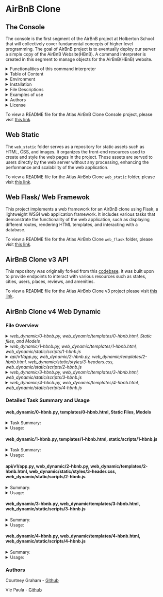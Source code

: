 # AirBnB Clone 

## The Console
The console is the first segment of the AirBnB project at Holberton School that will collectively cover fundamental concepts of higher level programming. The goal of AirBnB project is to eventually deploy our server a simple copy of the AirBnB Website(HBnB). A command interpreter is created in this segment to manage objects for the AirBnB(HBnB) website.

<details>
<summary>Functionalities of this command interpreter</summary>
<ul>
  <li>Create a new object (ex: a new User or a new Place)</li>
  <li>Retrieve an object from a file, a database etc...</li>
  <li>Do operations on objects (count, compute stats, etc...)</li>
  <li>Update attributes of an object</li>
  <li>Destroy an object</li>
</ul>
</details>
    
<details>
<summary>Table of Content</summary>
<ul>
  <li><a href="#environment">Environment</a></li>
  <li><a href="#installation">Installation</a></li>
  <li><a href="#file-descriptions">File Descriptions</a></li>
  <li><a href="#usage">Usage</a></li>
  <li><a href="#examples-of-use">Examples of use</a></li>
  <li><a href="#bugs">Bugs</a></li>
  <li><a href="#authors">Authors</a></li>
  <li><a href="#license">License</a></li>
</ul>
</details>

<details>
<summary> Environment</summary>
<ul>
  <li>This project is interpreted/tested on Ubuntu 14.04 LTS using python3 (version 3.4.3) </li>
</ul>
</details>

<details>
<summary>Installation</summary>
<ul>
  <li>Clone this repository: `git clone "https://github.com/alexaorrico/AirBnB_clone.git"`</li>
  <li>Access AirBnb directory: `cd AirBnB_clone`</li>
  <li>Run hbnb(interactively): `./console` and enter command</li>
  <li>Run hbnb(non-interactively): `echo "<command>" | ./console.py`</li>
</ul>
</details>

<details>
<summary>File Descriptions</summary>
<ul>
  <li>[console.py](console.py) - the console contains the entry point of the command interpreter.</li>
  <li>List of commands this console current supports:</li>
  <li>`EOF` - exits console</li>
  <li>`quit` - exits console</li>
  <li>`<emptyline>` - overwrites default emptyline method and does nothing</li>
  <li>`create` - Creates a new instance of`BaseModel`, saves it (to the JSON file) and prints the id</li>
  <li>`destroy` - Deletes an instance based on the class name and id (save the change into the JSON file).</li>
  <li>`show` - Prints the string representation of an instance based on the class name and id.</li>
  <li>`all` - Prints all string representation of all instances based or not on the class name.</li>
  <li>`update` - Updates an instance based on the class name and id by adding or updating attribute (save the change into the JSON file).</li>
</ul>

#### `models/` directory contains classes used for this project:
<ul>
  <li>[base_model.py](/models/base_model.py) - The BaseModel class from which future classes will be derived</li>
  <li>`def __init__(self, *args, **kwargs)` - Initialization of the base model</li>
  <li>`def __str__(self)` - String representation of the BaseModel class</li>
  <li>`def save(self)` - Updates the attribute `updated_at` with the current datetime</li>
  <li>`def to_dict(self)` - returns a dictionary containing all keys/values of the instance</li>
</ul>

Classes inherited from Base Model:
<ul>
  <li>[amenity.py](/models/amenity.py)</li>
  <li>[city.py](/models/city.py)</li>
  <li>[place.py](/models/place.py)</li>
  <li>[review.py](/models/review.py)</li>
  <li>[state.py](/models/state.py)</li>
  <li>[user.py](/models/user.py)</li>
</ul>

#### `/models/engine` directory contains File Storage class that handles JASON serialization and deserialization :
<ul>
  <li>[file_storage.py](/models/engine/file_storage.py) - serializes instances to a JSON file & deserializes back to instances</li>
  <li>`def all(self)` - returns the dictionary __objects</li>
  <li>`def new(self, obj)` - sets in __objects the obj with key <obj class name>.id</li>
  <li>`def save(self)` - serializes __objects to the JSON file (path: __file_path)</li>
  <li>` def reload(self)` - deserializes the JSON file to __objects</li>
</ul>

#### `/tests` directory contains all unit test cases for this project:
<ul>
  <li>[/test_models/test_base_model.py](/tests/test_models/test_base_model.py) - Contains the TestBaseModel and TestBaseModelDocs classes</li>
  <li>TestBaseModelDocs class:</li>
  <li>`def setUpClass(cls)`- Set up for the doc tests</li>
  <li>`def test_pep8_conformance_base_model(self)` - Test that models/base_model.py conforms to PEP8</li>
  <li>`def test_pep8_conformance_test_base_model(self)` - Test that tests/test_models/test_base_model.py conforms to PEP8</li>
  <li>`def test_bm_module_docstring(self)` - Test for the base_model.py module docstring</li>
  <li>`def test_bm_class_docstring(self)` - Test for the BaseModel class docstring</li>
  <li>`def test_bm_func_docstrings(self)` - Test for the presence of docstrings in BaseModel methods</li>

TestBaseModel class:
<ul>
  <li>`def test_is_base_model(self)` - Test that the instantiation of a BaseModel works</li>
  <li>`def test_created_at_instantiation(self)` - Test created_at is a pub. instance attribute of type datetime</li>
  <li>`def test_updated_at_instantiation(self)` - Test updated_at is a pub. instance attribute of type datetime</li>
  <li>`def test_diff_datetime_objs(self)` - Test that two BaseModel instances have different datetime objects</li>
</ul>

[/test_models/test_amenity.py](/tests/test_models/test_amenity.py) - Contains the TestAmenityDocs class:
<ul>
  <li>`def setUpClass(cls)` - Set up for the doc tests</li>
  <li>`def test_pep8_conformance_amenity(self)` - Test that models/amenity.py conforms to PEP8</li>
  <li>`def test_pep8_conformance_test_amenity(self)` - Test that tests/test_models/test_amenity.py conforms to PEP8</li>
  <li>`def test_amenity_module_docstring(self)` - Test for the amenity.py module docstring</li>
  <li>`def test_amenity_class_docstring(self)` - Test for the Amenity class docstring</li>
</ul>

[/test_models/test_city.py](/tests/test_models/test_city.py) - Contains the TestCityDocs class:
<ul>
  <li>`def setUpClass(cls)` - Set up for the doc tests</li>
  <li>`def test_pep8_conformance_city(self)` - Test that models/city.py conforms to PEP8</li>
  <li>`def test_pep8_conformance_test_city(self)` - Test that tests/test_models/test_city.py conforms to PEP8</li>
  <li>`def test_city_module_docstring(self)` - Test for the city.py module docstring</li>
  <li>`def test_city_class_docstring(self)` - Test for the City class docstring</li>
</ul>

[/test_models/test_file_storage.py](/tests/test_models/test_file_storage.py) - Contains the TestFileStorageDocs class:
<ul>
  <li>`def setUpClass(cls)` - Set up for the doc tests</li>
  <li>`def test_pep8_conformance_file_storage(self)` - Test that models/file_storage.py conforms to PEP8</li>
  <li>`def test_pep8_conformance_test_file_storage(self)` - Test that tests/test_models/test_file_storage.py conforms to PEP8</li>
  <li>`def test_file_storage_module_docstring(self)` - Test for the file_storage.py module docstring</li>
  <li>`def test_file_storage_class_docstring(self)` - Test for the FileStorage class docstring</li>
</ul>

[/test_models/test_place.py](/tests/test_models/test_place.py) - Contains the TestPlaceDoc class:
<ul>
  <li>`def setUpClass(cls)` - Set up for the doc tests</li>
  <li>`def test_pep8_conformance_place(self)` - Test that models/place.py conforms to PEP8.</li>
  <li>`def test_pep8_conformance_test_place(self)` - Test that tests/test_models/test_place.py conforms to PEP8.</li>
  <li>`def test_place_module_docstring(self)` - Test for the place.py module docstring</li>
  <li>`def test_place_class_docstring(self)` - Test for the Place class docstring</li>
</ul>

[/test_models/test_review.py](/tests/test_models/test_review.py) - Contains the TestReviewDocs class:
<ul>
  <li>`def setUpClass(cls)` - Set up for the doc tests</li>
  <li>`def test_pep8_conformance_review(self)` - Test that models/review.py conforms to PEP8</li>
  <li>`def test_pep8_conformance_test_review(self)` - Test that tests/test_models/test_review.py conforms to PEP8</li>
  <li>`def test_review_module_docstring(self)` - Test for the review.py module docstring</li>
  <li>`def test_review_class_docstring(self)` - Test for the Review class docstring</li>
</ul>

[/test_models/state.py](/tests/test_models/test_state.py) - Contains the TestStateDocs class:
<ul>
  <li>`def setUpClass(cls)` - Set up for the doc tests</li>
  <li>`def test_pep8_conformance_state(self)` - Test that models/state.py conforms to PEP8</li>
  <li>`def test_pep8_conformance_test_state(self)` - Test that tests/test_models/test_state.py conforms to PEP8</li>
  <li>`def test_state_module_docstring(self)` - Test for the state.py module docstring</li>
  <li>`def test_state_class_docstring(self)` - Test for the State class docstring</li>
</ul>

[/test_models/user.py](/tests/test_models/test_user.py) - Contains the TestUserDocs class:
<ul>
  <li>`def setUpClass(cls)` - Set up for the doc tests</li>
  <li>`def test_pep8_conformance_user(self)` - Test that models/user.py conforms to PEP8</li>
  <li>`def test_pep8_conformance_test_user(self)` - Test that tests/test_models/test_user.py conforms to PEP8</li>
  <li>`def test_user_module_docstring(self)` - Test for the user.py module docstring</li>
  <li>`def test_user_class_docstring(self)` - Test for the User class docstring</li>
</ul>


</details>

<details>
<summary>Examples of use</summary>

```
vagrantAirBnB_clone$./console.py
(hbnb) help

Documented commands (type help <topic>):
========================================
EOF  all  create  destroy  help  quit  show  update

(hbnb) all MyModel
** class doesn't exist **
(hbnb) create BaseModel
7da56403-cc45-4f1c-ad32-bfafeb2bb050
(hbnb) all BaseModel
[[BaseModel] (7da56403-cc45-4f1c-ad32-bfafeb2bb050) {'updated_at': datetime.datetime(2017, 9, 28, 9, 50, 46, 772167), 'id': '7da56403-cc45-4f1c-ad32-bfafeb2bb050', 'created_at': datetime.datetime(2017, 9, 28, 9, 50, 46, 772123)}]
(hbnb) show BaseModel 7da56403-cc45-4f1c-ad32-bfafeb2bb050
[BaseModel] (7da56403-cc45-4f1c-ad32-bfafeb2bb050) {'updated_at': datetime.datetime(2017, 9, 28, 9, 50, 46, 772167), 'id': '7da56403-cc45-4f1c-ad32-bfafeb2bb050', 'created_at': datetime.datetime(2017, 9, 28, 9, 50, 46, 772123)}
(hbnb) destroy BaseModel 7da56403-cc45-4f1c-ad32-bfafeb2bb050
(hbnb) show BaseModel 7da56403-cc45-4f1c-ad32-bfafeb2bb050
** no instance found **
(hbnb) quit
```
</details>

<details>
<summary> Authors</summary>
  <ul>
Alexa Orrico - [Github](https://github.com/alexaorrico) / [Twitter](https://twitter.com/alexa_orrico)  
Jennifer Huang - [Github](https://github.com/jhuang10123) / [Twitter](https://twitter.com/earthtojhuang)  
Jhoan Zamora - [Github](https://github.com/jzamora5) / [Twitter](https://twitter.com/JhoanZamora10)  
<David Ovalle - [Github](https://github.com/Nukemenonai) / [Twitter](https://twitter.com/disartDave)

Second part of Airbnb: Joann Vuong
</ul>  </details>
<details>
  <summary>License</summary>
Public Domain. No copy write protection. 
</details>


To view a README file for the Atlas AirBnB Clone Console project, please visit [this link](https://github.com/ThatsVie/atlas-AirBnB_clone/blob/main/README.md).



## Web Static

The `web_static` folder serves as a repository for static assets such as HTML, CSS, and images. It organizes the front-end resources used to create and style the web pages in the project. These assets are served to users directly by the web server without any processing, enhancing the performance and scalability of the web application.

To view a README file for the Atlas AirBnb Clone `web_static` folder, please visit [this link](https://github.com/ThatsVie/atlas-AirBnB_clone/blob/main/web_static/README.md).


## Web Flask/ Web Framewok

This project implements a web framework for an AirBnB clone using Flask, a lightweight WSGI web application framework. It includes various tasks that demonstrate the functionality of the web application, such as displaying different routes, rendering HTML templates, and interacting with a database.

To view a README file for the Atlas AirBnb Clone `web_flask` folder, please visit [this link](https://github.com/ThatsVie/atlas-AirBnB_clone_v2/blob/master/web_flask/README.md).


## AirBnB Clone v3 API

This repository was originally forked from this [codebase](https://github.com/alexaorrico/AirBnB_clone_v2). It was built upon to provide endpoints to interact with various resources such as states, cities, users, places, reviews, and amenities.

To view a README file for the Atlas AirBnb Clone v3 project please visit [this link](https://github.com/ThatsVie/atlas-AirBnB_clone_v3/blob/master/README.md).

## AirBnb Clone v4 Web Dynamic

### File Overview
<details>
<summary><i>web_dynamic/0-hbnb.py, web_dynamic/templates/0-hbnb.html, Static files, and Models </i></summary>
<ul>
  <li><sub>
    web_dynamic/0-hbnb.py is the main script that starts the Flask web application and defines the route to render the HTML template.</sub></li>

<li><sub>web_dynamic/templates/0-hbnb.html is the HTML template that provides the structure and content of the web page.</sub></li>

<li><sub>Static files (CSS stylesheets, image assets) are used to style the web page.</sub></li>

<li><sub>Models define the data structure and relationships used to retrieve data from the database.</sub></li>
</ul>
</details>

<details>
<summary><i>web_dynamic/1-hbnb.py, web_dynamic/templates/1-hbnb.html, web_dynamic/static/scripts/1-hbnb.js  </i></summary>
<ul>
  <li><sub>

web_dynamic/1-hbnb.py is the Flask backend responsible for rendering the web page and providing data to populate it.</sub></li>

<li><sub>web_dynamic/templates/1-hbnb.html is the HTML template that defines the structure and content of the web page. It imports JQuery and the JavaScript file 1-hbnb.js to add dynamic functionality.</sub></li>

<li><sub>web_dynamic/static/scripts/1-hbnb.js is the JavaScript file that adds dynamic behavior to the web page, such as handling checkbox changes and updating the displayed amenities.</sub></li>

<li><sub>Together, these files work to create a dynamic web page where users can interact with checkboxes to filter amenities, while the backend provides the necessary data.</sub></li>

</ul></details>

<details>
<summary><i>api/v1/app.py, web_dynamic/2-hbnb.py, web_dynamic/templates/2-hbnb.html, web_dynamic/static/styles/3-headers.css, web_dynamic/static/scripts/2-hbnb.js </i></summary>
<ul>
  <li><sub>
    
api/v1/app.py serves as the backend of the application, providing an API endpoint for accessing data related to the AirBnB service.</sub></li>

<li><sub>web_dynamic/2-hbnb.py is the frontend of the application, serving HTML templates and handling user requests.</sub></li>

<li><sub>web_dynamic/templates/2-hbnb.html defines the structure of the webpage and includes dynamic content placeholders.</sub></li>

<li><sub>web_dynamic/static/styles/3-header.css styles the header section of the webpage, including the newly added API status indicator.</sub></li>

<li><sub>web_dynamic/static/scripts/2-hbnb.js adds interactivity to the webpage, updating the list of selected amenities and checking the status of the API dynamically.</sub></li>

<li><sub>Together, these files create a cohesive web application that allows users to interact with AirBnB data through a user-friendly interface while also providing real-time feedback on the status of the API.</sub></li>
  
</ul></details>

<details>
<summary><i>web_dynamic/3-hbnb.py, web_dynamic/templates/3-hbnb.html, web_dynamic/static/scripts/3-hbnb.js </i></summary>
<ul>
  <li><sub>

web_dynamic/3-hbnb.py sets up a Flask web application with a route that renders the 3-hbnb.html template. </sub></li>

<li><sub>web_dynamic/templates/3-hbnb.html is the HTML template that defines the structure of the webpage and imports necessary CSS and JavaScript files. </sub></li>

<li><sub>web_dynamic/static/scripts/3-hbnb.js is the JavaScript file that adds interactivity to the webpage, such as updating lists based on checkbox changes and retrieving and displaying places data dynamically.</sub></li>

<li><sub>Together, these files create a dynamic web application where users can interact with data retrieved from the backend.</sub></li>

</ul></details>

<details>
<summary><i>web_dynamic/4-hbnb.py, web_dynamic/templates/4-hbnb.html, web_dynamic/static/scripts/4-hbnb.js </i></summary>
<ul>
  <li><sub>
  
4-hbnb.py Initializes a Flask web application with a route /4-hbnb that renders 4-hbnb.html. Retrieves data from the database and passes it to the template.</sub></li>

<li><sub>4-hbnb.html is the HTML template for the web page. iIt ncludes CSS and JavaScript files, sets up the layout, and dynamically populates content based on data passed from the backend.</sub></li>

<li><sub>4-hbnb.js is the client-side JavaScript for the page. It handles checkbox changes, sends requests to check API status and retrieve places data, and dynamically updates the page based on user interactions.</sub></li>

</ul></details>


### Detailed Task Summary and Usage

#### web_dynamic/0-hbnb.py, templates/0-hbnb.html, Static Files, Models
<details>
<summary>
Task Summary: </summary>
<ol>
  <li> First, the project begins with creating a Flask web application based on existing files and making modifications to integrate asset caching.</li>
  <li> Then, we copied the following files from the web_flask directory to the web_dynamic directory
    <ul>
      <li>
        <p><code>static</code> directory</p>
      </li>
      <li>
        <p><code>templates/100-hbnb.html</code></p>
      </li>
      <li>
        <p><code>__init__.py</code></p>
      </li>
      <li>
        <p><code>100-hbnb.py</code></p>
      </li>
    </ul>
  <li>Renamed files: <code>100-hbnb.py</code> => <code>0-hbnb.py</code> and <code>100-hbnb.html</code> => <code>0-hbnb.html.</code>
  <li>Modified <code>0-hbnb.py</code> to replace the existing route to /0-hbnb/. The new route serves 0-hbnb.html.</li>
  <li>Added <code>cache_id</code> variable to the <code>render_template</code> function in 0-hbnb.py. Value of this variable is a UUID generated using uuid.uuid4()</li>
  <li>Finally, implemented variable <code>cache_id</code> into 0-hbnb.html as a query string to each <link> tag URL.</li>
</ol>

### Files

0-hbnb.py:

- main Python script, starts the Flask web application.
- imports necessary modules from the Flask framework and the application's models.
- defines route <code>/0-hbnb</code> which renders 0-hbnb.html template.
- Inside route function, retrieves data from the database (states, amenities, places) using storage module.
- generates a UUID (cache_id) for asset caching and passes it to the template.
- starts the Flask application to run on 0.0.0.0:5000.

0-hbnb.html:

- the HTML template rendered by the Flask route defined in 0-hbnb.py.
- contains structure and layout of the web page, including headers, filters, places listing, and footer.
- includes links to CSS stylesheets with query strings appended for asset caching using the <code> cache_id </code> variable.

Static Files (`styles` directory, icon.png):
- These files contain CSS stylesheets and image assets used to style and enhance the appearance of the web page.
    - CSS stylesheets define the visual presentation of elements like headers, filters, places, etc.
    - <code>icon.png</code> file is used as the favicon for the web page.

Models (State, City, Amenity, Place):
- Python modules defining the data models used in the application.
  - modules contain classes representing database tables (e.g., State, City) and their relationships.
- models are used by <code>0-hbnb.py</code> to retrieve data from the database.
</ul> </details>

<details>
<summary>Usage:</summary>
<ul>
  

**Input this command in your terminal**

```bash
HBNB_MYSQL_USER=hbnb_dev HBNB_MYSQL_PWD=hbnb_dev_pwd HBNB_MYSQL_HOST=localhost HBNB_MYSQL_DB=hbnb_dev_db HBNB_TYPE_STORAGE=db python3 -m web_dynamic.0-hbnb
```

This command is executing 0-hbnb.py. It sets several environment variables related to MySQL database connection parameters before running the script. 

HBNB_MYSQL_USER=hbnb_dev: This sets the MySQL database username to hbnb_dev.

HBNB_MYSQL_PWD=hbnb_dev_pwd: This sets the MySQL database password to hbnb_dev_pwd.

HBNB_MYSQL_HOST=localhost: This sets the MySQL database host to localhost.

HBNB_MYSQL_DB=hbnb_dev_db: This sets the name of the MySQL database to hbnb_dev_db.

HBNB_TYPE_STORAGE=db: This sets the storage type to db, indicating that the application is configured to use a database for storage.

After setting these environment variables, the command runs the Python script 0-hbnb.py as a module using Python 3 (python3 -m). This means that Python will treat the web_dynamic directory as a package and execute the 0-hbnb.py script within that package.

![image](https://github.com/grahacr/atlas-AirBnB_clone_v4/assets/143755961/b8a475ca-be6b-4403-87de-e426a6c665ae)

Environment variables for MySQL database connection are set.

The Python script 0-hbnb is executed as a module using Python 3.

Flask starts serving the application on port 5000.

Requests are made to the server:

A request to /0-hbnb/ returns a 200 response.

Requests for static CSS files and images return 200 responses.

Some image requests return 304 responses, indicating no modification since the last request.



**In another window if your terminal input this command:**

```bash
curl -s -XGET http://0.0.0.0:5000/0-hbnb/ | head -6
```

This command is using curl to make a GET request to a web server running locally on the address http://0.0.0.0:5000/0-hbnb/. 

curl: This is a command-line tool for transferring data using various network protocols. It is commonly used to make HTTP requests.

-s: This option instructs curl to operate in silent mode, where it suppresses the progress meter and other output. It makes curl run silently, without showing any progress or error messages.

-XGET: This option specifies the HTTP method to be used in the request. In this case, it explicitly specifies that a GET request should be made. However, curl automatically uses GET requests if no method is specified, so this part is redundant but explicitly specifies the HTTP method.

http://0.0.0.0:5000/0-hbnb/: This is the URL to which the GET request is made. It specifies the address 0.0.0.0 on port 5000, with the path /0-hbnb/. This would typically be the address of a web server running locally on the machine.

|: This is a pipe operator that redirects the output of the command on the left side to the input of the command on the right side.

head -6: This is a command that prints the first 6 lines of the input it receives. It's typically used to show only the beginning of a file or the output of a command when combined with the pipe operator |.

![image](https://github.com/grahacr/atlas-AirBnB_clone_v4/assets/143755961/21a9966f-ce05-4b3f-9ec4-ec2257fb71e1)


**In your browser:**

```bash
http://localhost:5000/0-hbnb/
```
![httplocalhost50000-hbnb](https://github.com/grahacr/atlas-AirBnB_clone_v4/assets/143755961/ebc0ce94-db22-4da9-a190-00e4438e717a)

</ul>  </details>


#### web_dynamic/1-hbnb.py, templates/1-hbnb.html, static/scripts/1-hbnb.js
<details>
<summary>
Task Summary: </summary>

The next task involved enhancing functionality of the Flask web application by making the filters section dynamic. This involved updating the Flask route, creating a new HTML template with dynamic filtering functionality using checkboxes, and writing JavaScript code to handle the checkbox changes and update the displayed amenities accordingly. The steps are outlined below:

<ol>
  <li>replaced the existing route <code>/0-hbnb</code> with <code>/1-hbnb</code> in the Python script file <code>1-hbnb.py</code>.</li>
  <li>created new HTML template named <code>1-hbnb.html</code> based on the existing <code>0-hbnb.html </code>template and updated it in the following ways:
    <ul>
      <li>Imported JQuery and the JavaScript file static/scripts/1-hbnb.js in the <code>head</code> tag of <code>1-hbnb.html</code>.</li>
      <li>Appended <code>cache_id</code> variable as a query string to the <code>script</code> tag.</li>
      <li>Added a checkbox input <code>input[type="checkbox"]</code> to each amenity <code>li</code> tag.</li>
      <li>Positioned the checkbox 10px to the left of "Amenity".
      <li>Added two attributes to the checkbox input:
        <ul>
          <li><code>data-id=":amenity.id"</code>: stores Amenity ID, allowing retrieval from the DOM.</li>
          <li><code>data-name=":amenity.name"</code>: stores Amenity name, allowing retrieval from the DOM.</li>
        </ul>
      </li>
    </ul>
  <li>wrote static/scripts/1-hbnb.js:
    <ul>
      <li>script only executes when the DOM is fully loaded.</li>
      <li>JQuery is used for DOM manipulation.</li>
      <li>Listens for changes on each input checkbox tag:
        <ul>
          <li>if checkbox = checked: Amenity ID stored in a variable</li>
          <li>if checkbox = unchecked: Amenity ID removed from the variable.</li>
        </ul>
      </li>
    <li>updated <code>h4</code> tag inside the "Amenities" div with the list of checked Amenities.</li>
</ol>

### Files

1-hbnb.py:
- Python script, starts Flask web application.
- imports necessary modules and defines routes.
- The route /1-hbnb renders the 1-hbnb.html template.
- Inside the route function <code>hbnb()</code>, the storage module is used to fetch database data on states, amenities, and places.
- <code>uuid.uuid4()</code>is used to generate a unique <code>cache_id</code>, preventing asset caching.
- Renders the 1-hbnb.html template using the retrieved data and cache_id.

1-hbnb.html:
- HTML template, defines the structure of the web page.
- imports necessary CSS stylesheets with cache IDs to prevent caching.
- import JQuery and the JavaScript file 1-hbnb.js to add dynamic functionality.
- template contains sections for filters, amenities, places, and a footer.
- dynamically generates lists of states, amenities, and places fetched from the Flask route.
- Checkboxes for amenities are added dynamically using data attributes (data-id and data-name) for each amenity.

1-hbnb.js:
- JavaScript file, adds dynamic functionality to the web page using JQuery.
- listens for changes on each input checkbox tag <code>amenities</code>.
- When a checkbox is checked or unchecked, the checkedAmenities array is updated accordingly.
- Generates comma-separated string of checked amenity names and updates the text of the <code>h4</code> tag inside the div with class amenities.
</details>

<details>
<summary> Usage: </summary>
<ul>
  
**Input this command in your terminal:**

```bash
HBNB_MYSQL_USER=hbnb_dev HBNB_MYSQL_PWD=hbnb_dev_pwd HBNB_MYSQL_HOST=localhost HBNB_MYSQL_DB=hbnb_dev_db HBNB_TYPE_STORAGE=db python3 -m web_dynamic.1-hbnb
```

**In your browser:**

```bash
http://localhost:5000/1-hbnb/
```
![clicking on amenities httplocalhost50001-hbnb](https://github.com/grahacr/atlas-AirBnB_clone_v4/assets/143755961/3f910ec8-ada4-4129-81df-0cd2f4575954)

![checking boxes](https://github.com/grahacr/atlas-AirBnB_clone_v4/assets/143755961/210232b5-9e1f-4f56-9d64-5ddfda9cb7ca)

</ul>  </details>

#### api/v1/app.py, web_dynamic/2-hbnb.py, web_dynamic/templates/2-hbnb.html, web_dynamic/static/styles/3-header.css, web_dynamic/static/scripts/2-hbnb.js

<details>
<summary> Summary: </summary>
<ul>
  
Next we ensured that the HBNB web application and API were updated to handle status checks and served the correct template with necessary JavaScript functionality.

We updated the API Entry Point:

In the api/v1/app.py file, we replaced CORS(app, origins="0.0.0.0") with CORS(app, resources={r"/api/v1/*": {"origins": "*"}}).

This change allows requests from any origin to access the API, specifically targeting routes under /api/v1/.


In the 2-hbnb.py file (based on 1-hbnb.py), we changed the route from /1-hbnb to /2-hbnb.

This ensures that the web application serves the new template 2-hbnb.html under the updated route.


We created a new HTML template 2-hbnb.html based on the existing 1-hbnb.html.

Imported the JavaScript file 2-hbnb.js in the `head` tag instead of 1-hbnb.js.

Added a new `div` element in the header tag with specific attributes:

ID is api_status.

Aligned to the right.

Circular shape with a diameter of 40px.

Vertically centered.

Positioned 30px from the right border.

Background color is #cccccc.

We also added a CSS class named available for this new element in web_dynamic/static/styles/3-header.css. This class has a background color of #ff545f.

We created a new JavaScript file named 2-hbnb.js based on 1-hbnb.js.

This script makes an HTTP request to http://localhost:5001/api/v1/status/ to check the status of the HBNB API.

If the status is "OK", it adds the class available to the `div` element with ID api_status.

If the status is not "OK", it removes the class available from the `div` element with ID api_status.

**Note:**

Using http://localhost:5001/api/v1/status/ explicitly specifies the loopback address, ensuring a connection to the local machine. This is universally supported and commonly used in development environments.

However, http://0.0.0.0:5001/api/v1/status/ (as the task requires) specifies the wildcard address, which means "any available interface." Some systems or configurations may not allow connections to this address, leading to potential issues with connectivity, especially in development environments.

This project was developed on VSCode with Liver Server.

api/v1/app.py:

This file is the main entry point for the Flask application that serves the HBNB API.

It imports necessary modules and initializes Flask, CORS, and Swagger.

The teardown_appcontext function closes the SQLAlchemy session when the application context is popped.

An error handler is defined for 404 errors, returning a JSON response.

It starts the Flask application, configuring the host and port based on environment variables.

The purpose of this file is to configure the Flask application, define routes, and handle errors for the API.


web_dynamic/2-hbnb.py:

This file is a Flask web application script.

It imports necessary modules and initializes Flask.

The teardown_appcontext function closes the SQLAlchemy session when the application context is popped.

It defines a route /2-hbnb that renders a template 2-hbnb.html.

The purpose of this file is to define a route for the web application and render a specific HTML template.


web_dynamic/templates/2-hbnb.html:

This HTML file represents the template for the web application.

It imports necessary CSS and JavaScript files and sets up the structure of the webpage.

The template includes placeholders for states, amenities, and places data to be rendered dynamically.

It also includes a <div> element with ID api_status in the header section.

The purpose of this file is to define the layout and structure of the web page, including dynamic content.


web_dynamic/static/styles/3-header.css:

This CSS file contains styling rules for the header section of the web page.

It defines styles for the header, logo, and the newly added api_status div.

The .available class is defined to set a specific background color for the api_status div when the API status is "OK".

The purpose of this file is to define the visual appearance of elements in the header section of the webpage.


web_dynamic/static/scripts/2-hbnb.js:

This JavaScript file contains client-side scripting logic for the web page.

It listens for changes on input checkboxes for amenities and updates the list of selected amenities dynamically.

It also makes an AJAX request to the API to check the status and updates the visual indicator (api_status) based on the response.

The purpose of this file is to add interactivity to the webpage and handle API status checks dynamically.

These files collectively define and implement the functionality of the HBNB web application and API, ensuring proper rendering of dynamic content and handling of API status checks.

</ul>  </details>

<details>
<summary> Usage: </summary>
<ul>

**Input this command in your terminal:**
```bash
HBNB_MYSQL_USER=hbnb_dev HBNB_MYSQL_PWD=hbnb_dev_pwd HBNB_MYSQL_HOST=localhost HBNB_MYSQL_DB=hbnb_dev_db HBNB_TYPE_STORAGE=db HBNB_API_PORT=5001 python3 -m api.v1.app
```

This command is configuring environment variables related to a MySQL database and the API, and then starting the Flask application defined in the api.v1.app module.

HBNB_MYSQL_USER=hbnb_dev: Sets the MySQL username to hbnb_dev.

HBNB_MYSQL_PWD=hbnb_dev_pwd: Sets the MySQL password to hbnb_dev_pwd.

HBNB_MYSQL_HOST=localhost: Sets the MySQL host to localhost.

HBNB_MYSQL_DB=hbnb_dev_db: Sets the MySQL database name to hbnb_dev_db.

HBNB_TYPE_STORAGE=db: Sets the storage type to use a database.

HBNB_API_PORT=5001: Sets the port for the API to 5001.

python3 -m api.v1.app: Runs the Python module api.v1.app using Python 3.


**Input this command in your terminal:**
```bash
HBNB_MYSQL_USER=hbnb_dev HBNB_MYSQL_PWD=hbnb_dev_pwd HBNB_MYSQL_HOST=localhost HBNB_MYSQL_DB=hbnb_dev_db HBNB_TYPE_STORAGE=db python3 -m web_dynamic.2-hbnb
```
HBNB_MYSQL_USER=hbnb_dev: Sets the MySQL database username to hbnb_dev.

HBNB_MYSQL_PWD=hbnb_dev_pwd: Sets the MySQL database password to hbnb_dev_pwd.

HBNB_MYSQL_HOST=localhost: Sets the MySQL database host to localhost.

HBNB_MYSQL_DB=hbnb_dev_db: Sets the MySQL database name to hbnb_dev_db.

HBNB_TYPE_STORAGE=db: Sets the type of storage to use to db, which likely indicates that the application will use a MySQL database for storage.

python3 -m web_dynamic.2-hbnb: Executes the Python script 2-hbnb.py located in the web_dynamic package/module using Python 3 as the interpreter. This script starts a Flask web application that serves the dynamic content for your application.

![image](https://github.com/grahacr/atlas-AirBnB_clone_v4/assets/143755961/1560564b-47fc-476e-9108-90cb7a672486)


The server is started, and it's listening on all available IP addresses (0.0.0.0) and ports (5001). It's also listening specifically on 127.0.0.1:5001 and 172.25.115.237:5001, indicating that the server is accessible locally and from another IP address.

The last line indicates that a GET request to /api/v1/status/ was made and received a response with status code 200, indicating success.

![image](https://github.com/grahacr/atlas-AirBnB_clone_v4/assets/143755961/95e9eb7c-d6a8-435b-9c59-46f2104e7948)


This output indicates that a Flask application is being served using a development server. 

The server is started, and it's listening on all available IP addresses (0.0.0.0) and ports (5000). It's also listening specifically on 127.0.0.1:5000 and 172.25.115.237:5000, indicating that the server is accessible locally and from another IP address.

The subsequent lines show GET requests being made to various static resources (CSS, JavaScript, and images), all of which are being served successfully with a status code of 200 or 304. The 304 status code indicates that the requested resource has not been modified since the last request, and it can be retrieved from the browser cache.

**In your browser**
```bash
http://localhost:5000/2-hbnb
```
**This is before the API is connected. Note the gray circle in the top right**

![httplocalhost50002-hbnb](https://github.com/grahacr/atlas-AirBnB_clone_v4/assets/143755961/0c3c9122-e7a8-4d1a-851d-552c7710b26f)

**After the API is connected. Note that the circle is now red**

![API connected OK red circle](https://github.com/grahacr/atlas-AirBnB_clone_v4/assets/143755961/e5d455db-61e6-4790-b169-2b5f9c084d8c)


</ul>  </details>

#### web_dynamic/3-hbnb.py, web_dynamic/templates/3-hbnb.html, web_dynamic/static/scripts/3-hbnb.js
<details>
<summary> Summary: </summary>
<ul>

The overall goal of this task is to load places dynamically from the front-end by making a request to the specified API endpoint and displaying the retrieved data without relying on the back-end to render the places.

To accomplish this in the file 3-hbnb.py, we changed the route from /2-hbnb to /3-hbnb, based on the existing 2-hbnb.py file.

We created a new HTML template file named 3-hbnb.html based on the existing 2-hbnb.html. We updated the template by importing the JavaScript file static/scripts/3-hbnb.js in the `head` tag instead of 2-hbnb.js. We also removed the Jinja section responsible for displaying all places (all `article` tags).

Next, we created a new JavaScript script named static/scripts/3-hbnb.js. This script is based on 2-hbnb.js. It makes a request to the API endpoint http://localhost:5001/api/v1/places_search/, which returns a list of places. The script sends a POST request with an empty dictionary in the body to this endpoint. Upon receiving the response, the script loops through the result and dynamically creates `article` tags representing each place in the section with the class places. The script excludes the Owner tag from the place description.


web_dynamic/3-hbnb.py: This Python file sets up a Flask web application. It defines a route /3-hbnb that renders the template 3-hbnb.html. Inside the route function, it retrieves data from the database using SQLAlchemy and passes it to the template for rendering. The purpose of this file is to serve as the backend for the web application and handle HTTP requests.

web_dynamic/templates/3-hbnb.html: This HTML file is a template for the web page served by the Flask application. It contains the structure of the webpage including header, filters, places, and footer sections. It imports the necessary CSS and JavaScript files and includes placeholders for dynamic content. The purpose of this file is to provide the structure and layout for the web page.

web_dynamic/static/scripts/3-hbnb.js: This JavaScript file is responsible for adding interactivity to the webpage. It listens for changes on checkboxes, updates the list of checked amenities dynamically, checks the status of the API, and makes an AJAX request to retrieve places data from the backend. Upon receiving the places data, it dynamically generates HTML for each place and appends it to the appropriate section on the webpage. The purpose of this file is to enhance the user experience by adding dynamic content and interactions to the webpage.


</ul>  </details>

<details>
<summary> Usage: </summary>
<ul>

**Start the API server:**

```bash
HBNB_MYSQL_USER=hbnb_dev HBNB_MYSQL_PWD=hbnb_dev_pwd HBNB_MYSQL_HOST=localhost HBNB_MYSQL_DB=hbnb_dev_db HBNB_TYPE_STORAGE=db HBNB_API_PORT=5001 python3 -m api.v1.app
```

**In another window of your terminal run the web application server:**
```bash
HBNB_MYSQL_USER=hbnb_dev HBNB_MYSQL_PWD=hbnb_dev_pwd HBNB_MYSQL_HOST=localhost HBNB_MYSQL_DB=hbnb_dev_db HBNB_TYPE_STORAGE=db python3 -m web_dynamic.3-hbnb
```

![image](https://github.com/grahacr/atlas-AirBnB_clone_v4/assets/143755961/f976900e-93d5-491c-8bdb-b2c57b8a5a03)


**In your browser:**
```bash
http://localhost:5000/3-hbnb
```

![The final result must be the same as previously, but now, places are loaded from the front-end, not from the back-end!](https://github.com/grahacr/atlas-AirBnB_clone_v4/assets/143755961/a339cab8-81dc-44fb-991c-f61c4fe94726)

  </ul>  </details>

  
#### web_dynamic/4-hbnb.py, web_dynamic/templates/4-hbnb.html, web_dynamic/static/scripts/4-hbnb.js
<details>
<summary> Summary: </summary>
<ul>

Next, we created 4-hbnb.py to replace the existing route 3-hbnb with 4-hbnb. 
We created a new HTML template named 4-hbnb.html, based on the existing 3-hbnb.html. In the new HTML template, the JavaScript file 4-hbnb.js is imported instead of 3-hbnb.js.

We created the JavaScript script 4-hbnb.js, building upon the functionality of 3-hbnb.js. When the button tag is clicked, a new POST request to places_search is made with the list of Amenities checked. This implementation completes the first filter and enhances the functionality of the web application.

4-hbnb.py: This Python file initializes a Flask web application. It defines a route /4-hbnb that renders an HTML template named 4-hbnb.html. Inside the route function, it retrieves data from the database (states, amenities, places) and passes it to the HTML template for rendering.

4-hbnb.html: This HTML file is the template for the web page rendered by the Flask application. It includes various CSS and JavaScript files, sets up the layout of the page with sections for filters and places, and dynamically populates content based on data passed from the Python file.

4-hbnb.js: This JavaScript file contains client-side scripting for the web page. It initializes an array to store checked amenities, listens for changes on input checkboxes, sends a GET request to check the API status, and sends a POST request to retrieve places data. It dynamically generates HTML for each place and appends it to the appropriate section on the web page. Additionally, it listens for a click event on the search button and triggers a search function with the selected filters.

These files work together to create a web application where users can view places and apply filters based on selected amenities. The Python file serves as the backend, handling routing and data retrieval, while the HTML and JavaScript files handle the frontend, defining the structure and behavior of the web page.


</ul>  </details>

  <details>
<summary> Usage: </summary>
<ul>

**Start the API server:**

```bash
HBNB_MYSQL_USER=hbnb_dev HBNB_MYSQL_PWD=hbnb_dev_pwd HBNB_MYSQL_HOST=localhost HBNB_MYSQL_DB=hbnb_dev_db HBNB_TYPE_STORAGE=db HBNB_API_PORT=5001 python3 -m api.v1.app
```

**In another window of your terminal run the web application server:**

```bash
HBNB_MYSQL_USER=hbnb_dev HBNB_MYSQL_PWD=hbnb_dev_pwd HBNB_MYSQL_HOST=localhost HBNB_MYSQL_DB=hbnb_dev_db HBNB_TYPE_STORAGE=db python3 -m web_dynamic.4-hbnb
```
![image](https://github.com/grahacr/atlas-AirBnB_clone_v4/assets/143755961/0bb185b2-6bda-4443-adf9-9b249645b18a)



**In your browser:**

```bash
http://localhost:5000/4-hbnb
```

**Before filtering ameneties:**

![before amenities filter](https://github.com/grahacr/atlas-AirBnB_clone_v4/assets/143755961/6e2e6461-e3c4-4216-8bcc-3aca9b2c467e)

**After filtering amenities:**

![amenities filtered by AC cable and dogs](https://github.com/grahacr/atlas-AirBnB_clone_v4/assets/143755961/df948fc1-5cdb-47d5-9714-b0676aef6a9b)

**View of API log after filtering amenities:**

![image](https://github.com/grahacr/atlas-AirBnB_clone_v4/assets/143755961/3ba2761a-5ca6-47bd-85b7-a451fdcd0fba)


  </ul>  </details>
  
### Authors

Courtney Graham - [Github](https://github.com/grahacr)

Vie Paula - [Github](https://github.com/ThatsVie)
